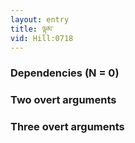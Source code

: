 ```yaml
---
layout: entry
title: ལྟམ་
vid: Hill:0718
---
```

### Dependencies (N = 0)


### Two overt arguments


### Three overt arguments
